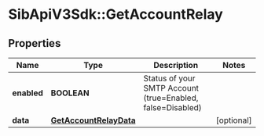 # SibApiV3Sdk::GetAccountRelay

## Properties
Name | Type | Description | Notes
------------ | ------------- | ------------- | -------------
**enabled** | **BOOLEAN** | Status of your SMTP Account (true&#x3D;Enabled, false&#x3D;Disabled) | 
**data** | [**GetAccountRelayData**](GetAccountRelayData.md) |  | [optional] 


